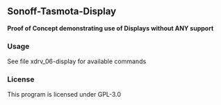 ## Sonoff-Tasmota-Display

**Proof of Concept demonstrating use of Displays without ANY support**

### Usage
See file xdrv_06-display for available commands

### License
This program is licensed under GPL-3.0
